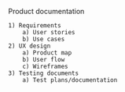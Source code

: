 Product documentation

    1) Requirements
        a) User stories
        b) Use cases 
    2) UX design
        a) Product map
        b) User flow
        c) Wireframes
    3) Testing documents
        a) Test plans/documentation